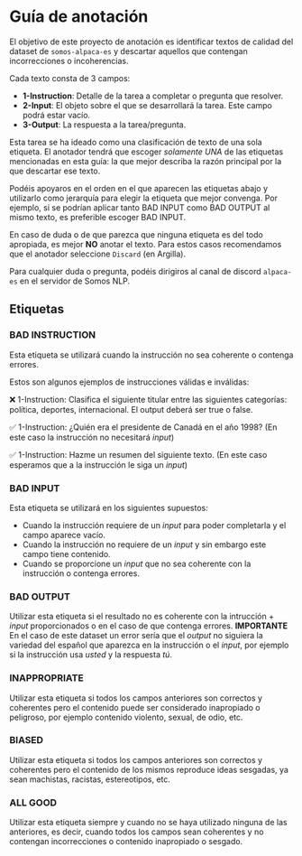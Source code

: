 # Guía de anotación

El objetivo de este proyecto de anotación es identificar textos de calidad del dataset de `somos-alpaca-es` y descartar aquellos que 
contengan incorrecciones o incoherencias.

Cada texto consta de 3 campos:
- **1-Instruction**: Detalle de la tarea a completar o pregunta que resolver.
- **2-Input**: El objeto sobre el que se desarrollará la tarea. Este campo podrá estar vacío.
- **3-Output**: La respuesta a la tarea/pregunta.

Esta tarea se ha ideado como una clasificación de texto de una sola etiqueta. El anotador tendrá que escoger *solamente UNA* de las etiquetas 
mencionadas en esta guía: la que mejor describa la razón principal por la que descartar ese texto. 

Podéis apoyaros en el orden en el que aparecen las etiquetas abajo y utilizarlo como jerarquía para elegir la etiqueta que mejor convenga. 
Por ejemplo, si se podrían aplicar tanto BAD INPUT como BAD OUTPUT al mismo texto, es preferible escoger BAD INPUT.

En caso de duda o de que parezca que ninguna etiqueta es del todo apropiada, es mejor **NO** anotar el texto.
Para estos casos recomendamos que el anotador seleccione `Discard` (en Argilla).

Para cualquier duda o pregunta, podéis dirigiros al canal de discord `alpaca-es` en el servidor de Somos NLP.

## Etiquetas

### BAD INSTRUCTION
Esta etiqueta se utilizará cuando la instrucción no sea coherente o contenga errores.

Estos son algunos ejemplos de instrucciones válidas e inválidas:

❌ 1-Instruction: Clasifica el siguiente titular entre las siguientes categorías: política, deportes, internacional. 
El output deberá ser true o false.

✅ 1-Instruction: ¿Quién era el presidente de Canadá en el año 1998? (En este caso la instrucción no necesitará *input*)

✅ 1-Instruction: Hazme un resumen del siguiente texto. (En este caso esperamos que a la instrucción le siga un *input*)


### BAD INPUT
Esta etiqueta se utilizará en los siguientes supuestos:
- Cuando la instrucción requiere de un *input* para poder completarla y el campo aparece vacío.
- Cuando la instrucción no requiere de un *input* y sin embargo este campo tiene contenido.
- Cuando se proporcione un *input* que no sea coherente con la instrucción o contenga errores.



### BAD OUTPUT
Utilizar esta etiqueta si el resultado no es coherente con la intrucción + *input* proporcionados o en el caso de que contenga errores.
**IMPORTANTE** En el caso de este dataset un error sería que el *output* no siguiera la variedad del español que aparezca en la instrucción 
o el *input*, por ejemplo si la instrucción usa *usted* y la respuesta *tú*.

### INAPPROPRIATE
Utilizar esta etiqueta si todos los campos anteriores son correctos y coherentes pero el contenido puede ser considerado inapropiado o 
peligroso, por ejemplo contenido violento, sexual, de odio, etc.

### BIASED
Utilizar esta etiqueta si todos los campos anteriores son correctos y coherentes pero el contenido de los mismos reproduce ideas sesgadas, 
ya sean machistas, racistas, estereotipos, etc.

### ALL GOOD
Utilizar esta etiqueta siempre y cuando no se haya utilizado ninguna de las anteriores, es decir, cuando todos los campos sean coherentes 
y no contengan incorrecciones o contenido inapropiado o sesgado.
